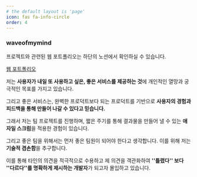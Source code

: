 ```yaml
---
# the default layout is 'page'
icon: fas fa-info-circle
order: 4
---
```


### waveofmymind

프로젝트와 관련된 웹 포트폴리오는 하단의 노션에서 확인하실 수 있습니다.

[웹 포트폴리오](https://waveofmymind.notion.site/waveofmymind/0e6f9115083344cc89f46858875c884a)

저는 **사용자가 내일 또 사용하고 싶은, 좋은 서비스를 제공하는 것**에 개인적인 열망과 궁극적인 목표를 가지고 있습니다.

그리고 좋은 서비스는, 완벽한 프로덕트보다 되는 프로덕트를 기반으로 **사용자의 경험과 피드백을 통해 만들어 나갈 수 있다고 믿습니다.**

그래서 저는 팀 프로젝트를 진행하며, 짧은 주기를 통해 결과물을 만들어 낼 수 있는 **애자일 스크럼**을 적용한 경험이 있습니다.

그리고 좋은 팀을 위해서는 먼저 좋은 팀원이 되어야 한다고 생각합니다. 이를 위해 저는 **기술적 겸손함**을 추구합니다. 

이를 통해 타인의 의견을 적극적으로 수용하고 제 의견을 객관화하여 **''틀렸다'' 보다 ''다르다''를 명확하게 제시하는 개발자**가 되고자 몰입하고 있습니다.
